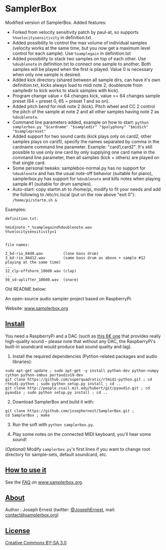 SamplerBox
==========

Modified version of SamplerBox. Added features:
* Forked from velocity sensitivity patch by paul-at, so supports `%%velocitysensitivity` in definition.txt.
* Added possibility to control the max volume of individual samples (velocity works at the same time, but you now get a maximum level control for each sample). Use `%samplegain` in definition.txt
* Added possibility to stack two samples on top of each other. Use `%doublenote` in definition.txt to connect one sample to another. Both samples will be played when the first is played. Value 0 is necessary when only one sample is desired.
* Added kick directory (shared between all sample dirs, can have it's own definition.txt, kicks always load to midi note 2, doublenote from sampledir to kick works to stack samples with kick).
* Program change value < 64 changes kick, value >= 64 changes sample preset (64 = preset 0, 65 = preset 1 and so on).
* Added pitch bend for midi note 2 (kick). Pitch wheel and CC 2 control the pitch of the sample at note 2 and all other samples having note 2 as `%doublenote`.
* Command line parameters added, example on how to start: `python samplerbox.py "$cardname" "$sampledir" "$polyphony" "$midich" "$samplepreset"`
* Added support for two sound cards (kick plays only on card2, other samples plays on card1), specify the names separated by comma in the cardname command line parameter. Example: "card1,card2". It's still possible to use only one card by only supplying one card name in the command line parameter, then all samples (kick + others) are played on that single card.
* Some personal tweaks: samplebox-normal.py has no support for `%doublenote` and has the usual note-off behavior (suitable for piano), samplerbox.py has support for `%doublenote` and kills notes when playing sample #1 (suitable for drum samples).
* Auto-start: copy startm.sh to /home/pi, modify to fit your needs and add the following to /etc/rc.local (put on the row above "exit 0"): `/home/pi/startm.sh &`

Examples:

```
definition.txt:

%midinote_*_%samplegaind%doublenote.wav
%%velocitysensitivity=1


file names:

2_bd-rio_84d0.wav         (lone bass drum)
3_bd-rio_84d12.wav        (same bass drum as above + sample #12 playing at the same time)
...
12_clp-offshore_100d0.wav (clap)
...
56_sd-uplifter_100d0.wav  (snare)
```


Old README below:


An open-source audio sampler project based on RaspberryPi.

Website: www.samplerbox.org

[Install](#install)
----

You need a RaspberryPi and a DAC (such as [this 6€ one](http://www.ebay.fr/itm/1Pc-PCM2704-5V-Mini-USB-Alimente-Sound-Carte-DAC-decodeur-Board-pr-ordinateur-PC-/231334667385?pt=LH_DefaultDomain_71&hash=item35dc9ee479) that provides really high-quality sound – please note that without any DAC, the RaspberryPi's built-in soundcard would produce bad sound quality and lag).

1. Install the required dependencies (Python-related packages and audio libraries):

  ~~~
  sudo apt-get update ; sudo apt-get -y install python-dev python-numpy cython python-smbus portaudio19-dev
  git clone https://github.com/superquadratic/rtmidi-python.git ; cd rtmidi-python ; sudo python setup.py install ; cd .. 
  git clone http://people.csail.mit.edu/hubert/git/pyaudio.git ; cd pyaudio ; sudo python setup.py install ; cd ..
  ~~~

2. Download SamplerBox and build it with: 

  ~~~
  git clone https://github.com/josephernest/SamplerBox.git ;
  cd SamplerBox ; make 
  ~~~

3. Run the soft with `python samplerbox.py`.

4. Play some notes on the connected MIDI keyboard, you'll hear some sound!  

*(Optional)*  Modify `samplerbox.py`'s first lines if you want to change root directory for sample-sets, default soundcard, etc.

<!--  *Note:* Don't install `pyaudio` with `apt-get install python-pyaudio` since this would install version 0.2.4, that wouldn't work for this project. Version 0.2.8 or higher is required. -->

[How to use it](#howto)
----

See the [FAQ](http://www.samplerbox.org/faq) on www.samplerbox.org.


[About](#about)
----

Author : Joseph Ernest (twitter: [@JosephErnest](http:/twitter.com/JosephErnest), mail: [contact@samplerbox.org](mailto:contact@samplerbox.org))


[License](#license)
----

[Creative Commons BY-SA 3.0](http://creativecommons.org/licenses/by-sa/3.0/)
